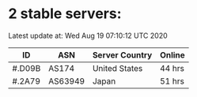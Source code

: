 # 2 stable servers:

Latest update at: Wed Aug 19 07:10:12 UTC 2020

| ID | ASN | Server Country | Online |
| -- | --- | -------------- | ------ |
| #.D09B | AS174 | United States | 44 hrs |
| #.2A79 | AS63949 | Japan | 51 hrs |

